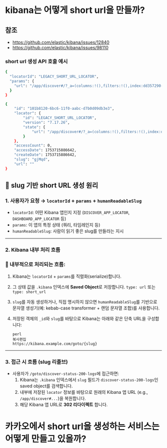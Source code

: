 # kibana는 어떻게 short url을 만들까?

## 참조

- https://github.com/elastic/kibana/issues/12840
- https://github.com/elastic/kibana/issues/98110

### short url 생성 API 호출 예시

```bash
{
  "locatorId": "LEGACY_SHORT_URL_LOCATOR",
  "params": {
    "url": "/app/discover#/?_a=(columns:!(),filters:!(),index:dd357290-d6ef-11ef-81fe-ab71fe9932d2,interval:auto,query:(language:kuery,query:%27%27),sort:!(!(%27@timestamp%27,desc)))&_g=(filters:!(),refreshInterval:(pause:!t,value:0),time:(from:now-7d%2Fd,to:now))"
  }
}
```

```bash
{
    "id": "101b8120-6bc6-11f0-aabc-d7b0d09db3e3",
    "locator": {
        "id": "LEGACY_SHORT_URL_LOCATOR",
        "version": "7.17.26",
        "state": {
            "url": "/app/discover#/?_a=(columns:!(),filters:!(),index:dd357290-d6ef-11ef-81fe-ab71fe9932d2,interval:auto,query:(language:kuery,query:%27%27),sort:!(!(%27@timestamp%27,desc)))&_g=(filters:!(),refreshInterval:(pause:!t,value:0),time:(from:now-7d%2Fd,to:now))"
        }
    },
    "accessCount": 0,
    "accessDate": 1753715886642,
    "createDate": 1753715886642,
    "slug": "gjMqd",
    "url": ""
}
```

## 🔄 slug 기반 short URL 생성 원리

### 1. 사용자가 요청 → `locatorId` + `params` + `humanReadableSlug`

- `locatorId`: 어떤 Kibana 앱인지 지정 (`DISCOVER_APP_LOCATOR`, `DASHBOARD_APP_LOCATOR` 등)
- `params`: 이 앱의 특정 상태 (쿼리, 타임레인지 등)
- `humanReadableSlug`: 사람이 읽기 좋은 slug를 만들라는 지시

---

### 2. Kibana 내부 처리 흐름

### 🧠 내부적으로 처리되는 흐름:

1. Kibana는 `locatorId` + `params`를 직렬화(serialize)합니다.
2. 그 상태 값을 `.kibana` 인덱스에 **Saved Object**로 저장합니다. `type: url` 또는 `type: short_url`
3. `slug`를 자동 생성하거나, 직접 명시하지 않으면 `humanReadableSlug`를 기반으로 문자열 생성기(예: kebab-case transformer + 랜덤 문자열 조합)를 사용합니다.
4. 저장된 객체의 `_id`와 `slug`를 바탕으로 Kibana는 아래와 같은 단축 URL을 구성합니다:
    
    ```
    perl
    복사편집
    https://kibana.example.com/goto/{slug}
    
    ```
    

---

### 3. 접근 시 흐름 (slug 리졸브)

- 사용자가 `/goto/discover-status-200-logs`에 접근하면:
    1. Kibana는 `.kibana` 인덱스에서 `slug` 필드가 `discover-status-200-logs`인 saved object를 검색합니다.
    2. 내부에 저장된 `locator` 정보를 바탕으로 원래의 Kibana 앱 URL (e.g., `/app/discover#...`)을 복원합니다.
    3. 해당 Kibana 앱 URL로 **302 리다이렉트** 합니다.
 
# 카카오에서 short url을 생성하는 서비스는 어떻게 만들고 있을까?
